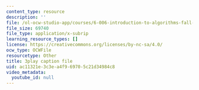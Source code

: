 ```yaml
---
content_type: resource
description: ''
file: /ol-ocw-studio-app/courses/6-006-introduction-to-algorithms-fall-2011/ac11321e3c3ea4f969705c21d34984c8_jZbkToeNK2g.srt
file_size: 69740
file_type: application/x-subrip
learning_resource_types: []
license: https://creativecommons.org/licenses/by-nc-sa/4.0/
ocw_type: OCWFile
resourcetype: Other
title: 3play caption file
uid: ac11321e-3c3e-a4f9-6970-5c21d34984c8
video_metadata:
  youtube_id: null
---
```

